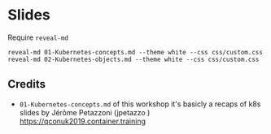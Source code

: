 # Slides

Require `reveal-md`

```
reveal-md 01-Kubernetes-concepts.md --theme white --css css/custom.css
reveal-md 02-Kubernetes-objects.md --theme white --css css/custom.css
```


## Credits

- `01-Kubernetes-concepts.md` of this workshop it's basicly a recaps of k8s slides by Jérôme Petazzoni (jpetazzo )
https://qconuk2019.container.training
